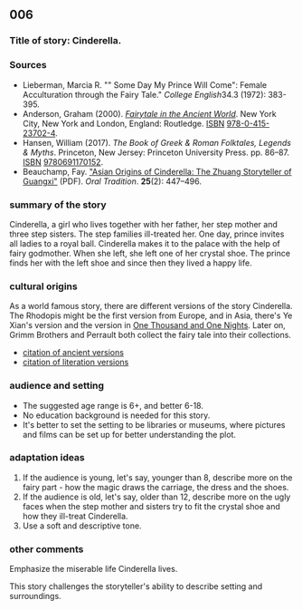 ## 006
### Title of story: Cinderella.



### Sources

* Lieberman, Marcia R. "" Some Day My Prince Will Come": Female Acculturation through the Fairy Tale." *College English*34.3 (1972): 383-395.
* Anderson, Graham (2000). [*Fairytale in the Ancient World*](https://books.google.com/books?id=B2DAAlUrbBIC&pg=PA27&dq=Fairytale+in+the+ancient+world+rhodopis&ei=qbGrS4alOY7YkQTdy_GxDQ&cd=1#v=onepage&q=Fairytale%20in%20the%20ancient%20world%20rhodopis&f=false). New York City, New York and London, England: Routledge. [ISBN](https://en.wikipedia.org/wiki/International_Standard_Book_Number) [978-0-415-23702-4](https://en.wikipedia.org/wiki/Special:BookSources/978-0-415-23702-4).
* Hansen, William (2017). *The Book of Greek & Roman Folktales, Legends & Myths*. Princeton, New Jersey: Princeton University Press. pp. 86–87. [ISBN](https://en.wikipedia.org/wiki/International_Standard_Book_Number) [9780691170152](https://en.wikipedia.org/wiki/Special:BookSources/9780691170152). 
* Beauchamp, Fay. ["Asian Origins of Cinderella: The Zhuang Storyteller of Guangxi"](http://journal.oraltradition.org/files/articles/25ii/10_25.2.pdf) (PDF). *Oral Tradition*. **25**(2): 447–496.



### summary of the story

Cinderella, a girl who lives together with her father, her step mother and three step sisters. The step families ill-treated her. One day, prince invites all ladies to a royal ball. Cinderella makes it to the palace with the help of fairy godmother. When she left, she left one of her crystal shoe. The prince finds her with the left shoe and since then they lived a happy life.



### cultural origins
As a world famous story, there are different versions of the story Cinderella. The Rhodopis might be the first version from Europe, and in Asia, there's Ye Xian's version and the version in [One Thousand and One Nights](https://en.wikipedia.org/wiki/One_Thousand_and_One_Nights). Later on, Grimm Brothers and Perrault both collect the fairy tale into their collections.

* [citation of ancient versions](https://en.wikipedia.org/wiki/Cinderella#Ancient_versions)
* [citation of literation versions](https://en.wikipedia.org/wiki/Cinderella#Literary_versions)



### audience and setting

* The suggested age range is 6+, and better 6-18. 
* No education background is needed for this story.
* It's better to set the setting to be libraries or museums, where pictures and films can be set up for better understanding the plot.



### adaptation ideas

1. If the audience is young, let's say, younger than 8, describe more on the fairy part - how the magic draws the carriage, the dress and the shoes. 
2. If the audience is old, let's say, older than 12, describe more on the ugly faces when the step mother and sisters try to fit the crystal shoe and how they ill-treat Cinderella.
3. Use a soft and descriptive tone. 



### other comments

Emphasize the miserable life Cinderella lives.

This story challenges the storyteller's ability to describe setting and surroundings.